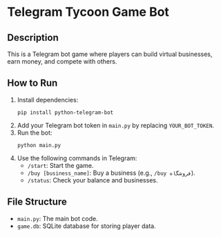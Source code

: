 
# Telegram Tycoon Game Bot

## Description
This is a Telegram bot game where players can build virtual businesses, earn money, and compete with others.

## How to Run
1. Install dependencies:
   ```
   pip install python-telegram-bot
   ```
2. Add your Telegram bot token in `main.py` by replacing `YOUR_BOT_TOKEN`.
3. Run the bot:
   ```
   python main.py
   ```
4. Use the following commands in Telegram:
   - `/start`: Start the game.
   - `/buy [business_name]`: Buy a business (e.g., `/buy فروشگاه`).
   - `/status`: Check your balance and businesses.

## File Structure
- `main.py`: The main bot code.
- `game.db`: SQLite database for storing player data.
